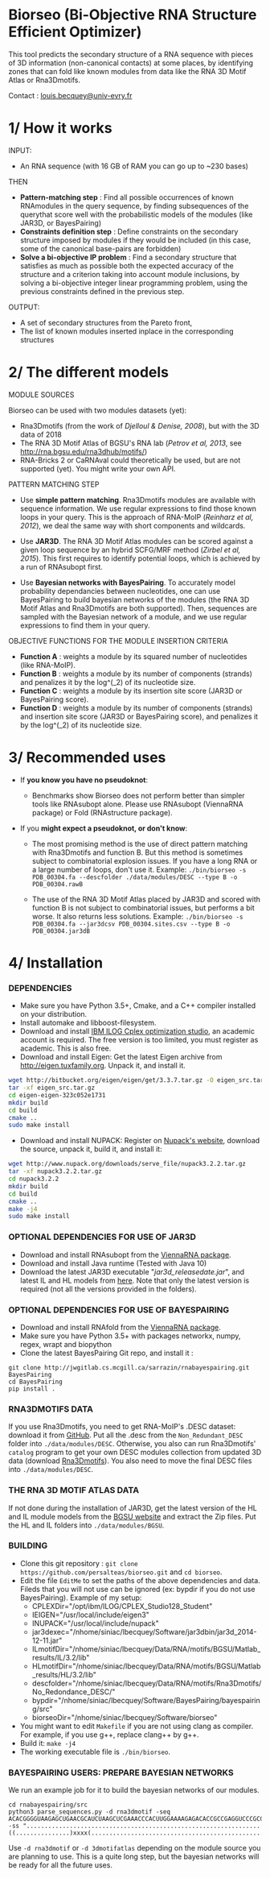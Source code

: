 Biorseo (Bi-Objective RNA Structure Efficient Optimizer)
===================================

This tool predicts the secondary structure of a RNA sequence with pieces of 3D information (non-canonical contacts) at some places, 
by identifying zones that can fold like known modules from data like the RNA 3D Motif Atlas or Rna3Dmotifs.

Contact : louis.becquey@univ-evry.fr

1/ How it works
===================================
INPUT:
- An RNA sequence (with 16 GB of RAM you can go up to ~230 bases)

THEN
- **Pattern-matching step** : Find all possible occurrences of known RNAmodules in the query sequence, by finding subsequences of the querythat score well with the probabilistic models of the modules (like JAR3D, or BayesPairing)
- **Constraints  definition  step** : Define constraints on the secondary structure imposed by modules if they would be included (in this case, some of the canonical base-pairs are forbidden)
- **Solve a bi-objective IP problem** : Find a secondary structure that satisfies as much as possible both the expected accuracy of the structure and a criterion taking into account module inclusions, by solving a bi-objective integer linear programming problem, using the previous constraints defined in the previous step.

OUTPUT:
- A set of secondary structures from the Pareto front,
- The list of known modules inserted inplace in the corresponding structures

2/ The different models
==================================
MODULE SOURCES

Biorseo can be used with two modules datasets (yet):
* Rna3Dmotifs (from the work of *Djelloul & Denise, 2008*), but with the 3D data of 2018
* The RNA 3D Motif Atlas of BGSU's RNA lab (*Petrov et al, 2013*, see http://rna.bgsu.edu/rna3dhub/motifs/)
* RNA-Bricks 2 or CaRNAval could theoretically be used, but are not supported (yet). You might write your own API.

PATTERN MATCHING STEP
- Use **simple pattern matching**. Rna3Dmotifs modules are available with sequence information. We use regular expressions to find those known loops in your query. This is the approach of RNA-MoIP (*Reinharz et al, 2012*), we deal the same way with short components and wildcards.

- Use **JAR3D**. The RNA 3D Motif Atlas modules can be scored against a given loop sequence by an hybrid SCFG/MRF method (*Zirbel et al, 2015*). This first requires to identify potential loops, which is achieved by a run of RNAsubopt first.

- Use **Bayesian networks with BayesPairing**. To accurately model probability dependancies between nucleotides, one can use BayesPairing to build bayesian networks of the modules (the RNA 3D Motif Atlas and Rna3Dmotifs are both supported). Then, sequences are sampled with the Bayesian network of a module, and we use regular expressions to find them in your query.

OBJECTIVE FUNCTIONS FOR THE MODULE INSERTION CRITERIA

* **Function A** : weights a module by its squared number of nucleotides (like RNA-MoIP).
* **Function B** : weights a module by its number of components (strands) and penalizes it by the log^(_2) of its nucleotide size.
* **Function C** : weights a module by its insertion site score (JAR3D or BayesPairing score).
* **Function D** : weights a module by its number of components (strands) and insertion site score (JAR3D or BayesPairing score), and penalizes it by the log^(_2) of its nucleotide size.

3/ Recommended uses
==================================
- If **you know you have no pseudoknot**:
    * Benchmarks show Biorseo does not perform better than simpler tools like RNAsubopt alone. Please use RNAsubopt (ViennaRNA package) or Fold (RNAstructure package).

- If you **might expect a pseudoknot, or don't know**:
    * The most promising method is the use of direct pattern matching with Rna3Dmotifs and function B. But this method is sometimes subject to combinatorial explosion issues. If you have a long RNA or a large number of loops, don't use it. Example:
    `./bin/biorseo -s PDB_00304.fa --descfolder ./data/modules/DESC --type B -o PDB_00304.rawB `
    
    * The use of the RNA 3D Motif Atlas placed by JAR3D and scored with function B is not subject to combinatorial issues, but performs a bit worse. It also returns less solutions. Example:
    `./bin/biorseo -s PDB_00304.fa --jar3dcsv PDB_00304.sites.csv --type B -o PDB_00304.jar3dB`


4/ Installation
==================================
### DEPENDENCIES
- Make sure you have Python 3.5+, Cmake, and a C++ compiler installed on your distribution.
- Install automake and libboost-filesystem.
- Download and install [IBM ILOG Cplex optimization studio](https://www.ibm.com/analytics/cplex-optimizer), an academic account is required. The free version is too limited, you must register as academic. This is also free.
- Download and install Eigen: Get the latest Eigen archive from http://eigen.tuxfamily.org. Unpack it, and install it.
```bash
wget http://bitbucket.org/eigen/eigen/get/3.3.7.tar.gz -O eigen_src.tar.gz
tar -xf eigen_src.tar.gz
cd eigen-eigen-323c052e1731
mkdir build
cd build
cmake ..
sudo make install
```
- Download and install NUPACK: Register on [Nupack's website](http://www.nupack.org/downloads/source), download the source, unpack it, build it, and install it:
```bash
wget http://www.nupack.org/downloads/serve_file/nupack3.2.2.tar.gz
tar -xf nupack3.2.2.tar.gz
cd nupack3.2.2
mkdir build
cd build
cmake ..
make -j4
sudo make install
```

### OPTIONAL DEPENDENCIES FOR USE OF JAR3D
- Download and install RNAsubopt from the [ViennaRNA package](https://www.tbi.univie.ac.at/RNA/).
- Download and install Java runtime (Tested with Java 10)
- Download the latest JAR3D executable "*jar3d_releasedate.jar*", and latest IL and HL models from [here](http://rna.bgsu.edu/data/jar3d/models/).
  Note that only the latest version is required (not all the versions provided in the folders).

### OPTIONAL DEPENDENCIES FOR USE OF BAYESPAIRING
- Download and install RNAfold from the [ViennaRNA package](https://www.tbi.univie.ac.at/RNA/).
- Make sure you have Python 3.5+ with packages networkx, numpy, regex, wrapt and biopython
- Clone the latest BayesPairing Git repo, and install it : 
```
git clone http://jwgitlab.cs.mcgill.ca/sarrazin/rnabayespairing.git BayesPairing
cd BayesPairing
pip install .
```

### RNA3DMOTIFS DATA

If you use Rna3Dmotifs, you need to get RNA-MoIP's .DESC dataset: download it from [GitHub](https://github.com/McGill-CSB/RNAMoIP/blob/master/CATALOGUE.tgz). Put all the .desc from the `Non_Redundant_DESC` folder into `./data/modules/DESC`. Otherwise, you also can run Rna3Dmotifs' `catalog` program to get your own DESC modules collection from updated 3D data (download [Rna3Dmotifs](https://rna3dmotif.lri.fr/Rna3Dmotif.tgz)). You also need to move the final DESC files into `./data/modules/DESC`.

### THE RNA 3D MOTIF ATLAS DATA

If not done during the installation of JAR3D, get the latest version of the HL and IL module models from the [BGSU website](http://rna.bgsu.edu/data/jar3d/models/) and extract the Zip files. Put the HL and IL folders into `./data/modules/BGSU`.

### BUILDING
* Clone this git repository : `git clone https://github.com/persalteas/biorseo.git` and `cd biorseo`.
* Edit the file `EditMe` to set the paths of the above dependencies and data. Fileds that you will not use can be ignored (ex: bypdir if you do not use BayesPairing). Example of my setup:
    * CPLEXDir="/opt/ibm/ILOG/CPLEX_Studio128_Student"
    * IEIGEN="/usr/local/include/eigen3"
    * INUPACK="/usr/local/include/nupack"
    * jar3dexec="/nhome/siniac/lbecquey/Software/jar3dbin/jar3d_2014-12-11.jar"
    * ILmotifDir="/nhome/siniac/lbecquey/Data/RNA/motifs/BGSU/Matlab_results/IL/3.2/lib"
    * HLmotifDir="/nhome/siniac/lbecquey/Data/RNA/motifs/BGSU/Matlab_results/HL/3.2/lib"
    * descfolder="/nhome/siniac/lbecquey/Data/RNA/motifs/Rna3Dmotifs/No_Redondance_DESC/"
    * bypdir="/nhome/siniac/lbecquey/Software/BayesPairing/bayespairing/src"
    * biorseoDir="/nhome/siniac/lbecquey/Software/biorseo"
* You might want to edit `Makefile` if you are not using clang as compiler. For example, if you use g++, replace clang++ by g++.
* Build it: `make -j4`
* The working executable file is `./bin/biorseo`.

### BAYESPAIRING USERS: PREPARE BAYESIAN NETWORKS
We run an example job for it to build the bayesian networks of our modules.
```
cd rnabayespairing/src
python3 parse_sequences.py -d rna3dmotif -seq ACACGGGGUAAGAGCUGAACGCAUCUAAGCUCGAAACCCACUUGGAAAAGAGACACCGCCGAGGUCCCGCGUACAAGACGCGGUCGAUAGACUCGGGGUGUGCGCGUCGAGGUAACGAGACGUUAAGCCCACGAGCACUAACAGACCAAAGCCAUCAU -ss ".................................................................((...............)xxxx(...................................................)xxx).............."
```
Use `-d rna3dmotif` or `-d 3dmotifatlas` depending on the module source you are planning to use.
This is a quite long step, but the bayesian networks will be ready for all the future uses.
